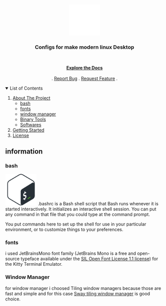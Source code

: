 <!-- header -->
<br>
<p align="center">
	<!-- Project Logo -->
	<a href="https://github.com/EhsanKarimi1/dotfiles">
		<img src="logo.png" alt="" height="100">
	</a>
	<!-- short definition -->
	<h3 align="center">Configs for make modern linux Desktop</h3>
	<br>
	<p align="center">
		<a href="https://github.com/EhsanKarimi1/dotfiles"><strong>Explore the Docs</strong></a>
		<br>
		<br>
		.
		<a href="https://github.com/EhsanKarimi1/dotfiles/issues">Report Bug</a>
		.
		<a href="https://github.com/EhsanKarimi1/dotfiles/issues">Request Feature</a>
		.
  	</p>
</p>

<!-- TABLE OF CONTENTS -->
<details open="open">
  <summary>List of Contents</summary>
  <ol>
    <li>
      <a href="#about">About The Project</a>
      <ul>
      	<li><a href="#bash">bash</a></li>
        <li><a href="#fonts">fonts</a></li>
        <li><a href="#window-manager">window manager</a></li>
        <li><a href="#binary-tools">Binary Tools</a></li>
        <li><a href="#softwares">Softwares</a></li>
      </ul>
    </li>
    <li>
      <a href="#getting-started">Getting Started</a>
    </li>
    <li><a href="#license">License</a></li>
  </ol>
</details>

## information
### bash
<img src="images/bash.png" alt="bash" height="100">
.bashrc is a Bash shell script that Bash runs whenever it is started interactively. It initializes an interactive shell session. You can put any command in that file that you could type at the command prompt.

You put commands here to set up the shell for use in your particular environment, or to customize things to your preferences.

### fonts
i used JetBrainsMono font family (JetBrains Mono is a free and open-source typeface available under the [SIL Open Font License 1.1 license](https://github.com/JetBrains/JetBrainsMono/blob/master/OFL.txt)) for the Kitty Terminal Emulator.

### Window Manager
for window manager i choosed Tiling window managers because those are fast and simple and for this case [Sway tiling window manager](https://github.com/swaywm/sway) is good choice.



